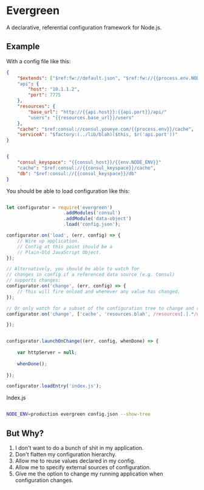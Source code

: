 # Evergreen

A declarative, referential configuration framework for Node.js.

## Example

With a config file like this:

```json
{
	"$extends": ["$ref:fw://default.json", "$ref:fw://{{process.env.NODE_ENV}}.json"]
	"api": {
		"host": "10.1.1.2",
		"port": 7775
	},
	"resources": {
		"base_url": "http://{{api.host}}:{{api.port}}/api/"
		"users": "{{resources.base_url}}/users"
	},
	"cache": "$ref:consul://consul.youeye.com/{{process.env}}/cache",
	"serviceA": "$factory:(../lib/blah)($this, $r('api.port'))"
}


{
	"consul_keyspace": "{{consul_host}}/{{env.NODE_ENV}}"
	"cache": "$ref:consul://{{consul_keyspace}}/cache",
	"db": "$ref:consul://{{consul_keyspace}}/db"
}
```

You should be able to load configuration like this:

```javascript

let configurator = require('evergreen')
                     .addModules('consul')
                     .addModule('data-object')
                     .load('config.json');

configurator.on('load', (err, config) => {
	// Wire up application.
	// Config at this point should be a 
	// Plain-Old JavaScript Object.
});

// Alternatively, you should be able to watch for
// changes in config if a referenced data source (e.g. Consul)
// supports changes:
configurator.on('change', (err, config) => {
	// This will fire onload and whenever any value has changed.
});

// Or only watch for a subset of the configuration tree to change and react to that change.
configurator.on('change', ['cache', 'resources.blah', /resources[.].*/gi], (config) => {

});


configurator.launchOnChange((err, config, whenDone) => {
	
	var httpServer = null;
	
	whenDone();
	
});

configurator.loadEntry('index.js');

```

Index.js

```javascript


```


```bash
NODE_ENV=production evergreen config.json --show-tree
```

## But Why?

1. I don't want to do a bunch of shit in my application. 
2. Don't flatten my configuration hierarchy.
3. Allow me to reuse values declared in my config.
4. Allow me to specify external sources of configuration.
5. Give me the option to change my running application when configuration changes.